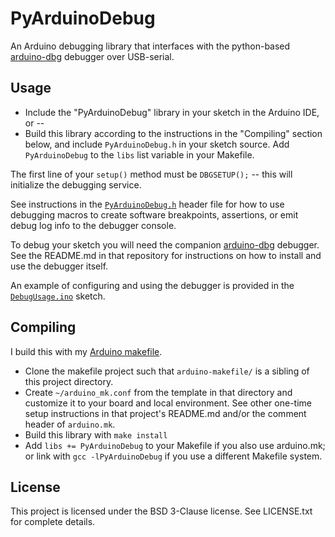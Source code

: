 
PyArduinoDebug
==============

An Arduino debugging library that interfaces with the python-based
[arduino-dbg](https://github.com/kimballa/arduino-dbg) debugger over USB-serial.

Usage
-----

* Include the "PyArduinoDebug" library in your sketch in the Arduino IDE, or --
* Build this library according to the instructions in the "Compiling" section below,
  and include `PyArduinoDebug.h` in your sketch source. Add `PyArduinoDebug` to the
  `libs` list variable in your Makefile.

The first line of your `setup()` method must be `DBGSETUP();` -- this will initialize the debugging
service.

See instructions in the
[`PyArduinoDebug.h`](https://github.com/kimballa/PyArduinoDebug/blob/main/src/PyArduinoDebug.h)
header file for how to use debugging macros to create software breakpoints, assertions, or
emit debug log info to the debugger console.

To debug your sketch you will need the companion
[arduino-dbg](https://github.com/kimballa/arduino-dbg) debugger. See the README.md in
that repository for instructions on how to install and use the debugger itself.

An example of configuring and using the debugger is provided in the
[`DebugUsage.ino`](https://github.com/kimballa/PyArduinoDebug/blob/main/examples/DebugUsage/DebugUsage.ino)
sketch.

Compiling
---------

I build this with my [Arduino makefile](https://github.com/kimballa/arduino-makefile).

* Clone the makefile project such that `arduino-makefile/` is a sibling of this project directory.
* Create `~/arduino_mk.conf` from the template in that directory and customize it to your board
  and local environment. See other one-time setup instructions in that project's README.md and/or
  the comment header of `arduino.mk`.
* Build this library with `make install`
* Add `libs += PyArduinoDebug` to your Makefile if you also use arduino.mk; or link with
  `gcc -lPyArduinoDebug` if you use a different Makefile system.

License
-------

This project is licensed under the BSD 3-Clause license. See LICENSE.txt for complete details.
